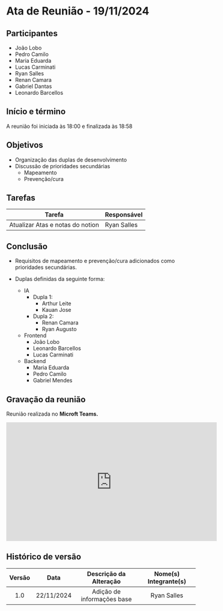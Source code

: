 # Ata de Reunião - 19/11/2024

## Participantes

- João Lobo
- Pedro Camilo
- Maria Eduarda
- Lucas Carminati
- Ryan Salles
- Renan Camara
- Gabriel Dantas
- Leonardo Barcellos

## Início e término

A reunião foi iniciada às 18:00 e finalizada às 18:58

## Objetivos
- Organização das duplas de desenvolvimento
- Discussão de prioridades secundárias
  - Mapeamento
  - Prevenção/cura

## Tarefas

|            Tarefa                | Responsável |
| ------------------------------   | ----------- |
| Atualizar Atas e notas do notion | Ryan Salles |

## Conclusão

- Requisitos de mapeamento e prevenção/cura adicionados como prioridades secundárias.

- Duplas definidas da seguinte forma:
  - IA
    - Dupla 1:
      - Arthur Leite
      - Kauan Jose
    - Dupla 2:
      - Renan Camara
      - Ryan Augusto
  - Frontend
    - João Lobo
    - Leonardo Barcellos
    - Lucas Carminati
  - Backend
    - Maria Eduarda
    - Pedro Camilo
    - Gabriel Mendes



## Gravação da reunião

Reunião realizada no **Microft Teams.**

<iframe width="560" height="315" src="https://www.youtube.com/embed/BNNlNIr40Z8?si=EGQ4vTCbYenOEtpD" title="YouTube video player" frameborder="0" allow="accelerometer; autoplay; clipboard-write; encrypted-media; gyroscope; picture-in-picture; web-share" referrerpolicy="strict-origin-when-cross-origin" allowfullscreen></iframe>

## Histórico de versão

| Versão |    Data    |  Descrição da Alteração    | Nome(s) Integrante(s) |
| :----: | :--------: | :-----------------------:  | :-------------------: |
|  1.0   | 22/11/2024 | Adição de informações base |       Ryan Salles     |
